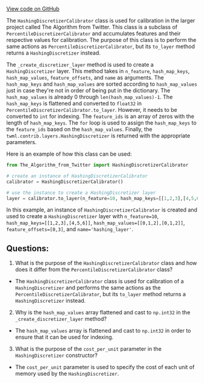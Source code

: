 [View code on GitHub](https://github.com/misbahsy/the-algorithm/twml/twml/contrib/calibrators/hashing_discretizer.py)

The `HashingDiscretizerCalibrator` class is used for calibration in the larger project called The Algorithm from Twitter. This class is a subclass of `PercentileDiscretizerCalibrator` and accumulates features and their respective values for calibration. The purpose of this class is to perform the same actions as `PercentileDiscretizerCalibrator`, but its `to_layer` method returns a `HashingDiscretizer` instead.

The `_create_discretizer_layer` method is used to create a `HashingDiscretizer` layer. This method takes in `n_feature`, `hash_map_keys`, `hash_map_values`, `feature_offsets`, and `name` as arguments. The `hash_map_keys` and `hash_map_values` are sorted according to `hash_map_values` just in case they're not in order of being put in the dictionary. The `hash_map_values` is already 0 through `len(hash_map_values)-1`. The `hash_map_keys` is flattened and converted to `float32` in `PercentileDiscretizerCalibrator.to_layer`. However, it needs to be converted to `int` for indexing. The `feature_ids` is an array of zeros with the length of `hash_map_keys`. The `for` loop is used to assign the `hash_map_keys` to the `feature_ids` based on the `hash_map_values`. Finally, the `twml.contrib.layers.HashingDiscretizer` is returned with the appropriate parameters.

Here is an example of how this class can be used:

```python
from The_Algorithm_from_Twitter import HashingDiscretizerCalibrator

# create an instance of HashingDiscretizerCalibrator
calibrator = HashingDiscretizerCalibrator()

# use the instance to create a HashingDiscretizer layer
layer = calibrator.to_layer(n_feature=10, hash_map_keys=[[1,2,3],[4,5,6]], hash_map_values=[[0,1,2],[0,1,2]], feature_offsets=[0,3], name='hashing_layer')
``` 

In this example, an instance of `HashingDiscretizerCalibrator` is created and used to create a `HashingDiscretizer` layer with `n_feature=10`, `hash_map_keys=[[1,2,3],[4,5,6]]`, `hash_map_values=[[0,1,2],[0,1,2]]`, `feature_offsets=[0,3]`, and `name='hashing_layer'`.
## Questions: 
 1. What is the purpose of the `HashingDiscretizerCalibrator` class and how does it differ from the `PercentileDiscretizerCalibrator` class?
- The `HashingDiscretizerCalibrator` class is used for calibration of a `HashingDiscretizer` and performs the same actions as the `PercentileDiscretizerCalibrator`, but its `to_layer` method returns a `HashingDiscretizer` instead.
2. Why is the `hash_map_values` array flattened and cast to `np.int32` in the `_create_discretizer_layer` method?
- The `hash_map_values` array is flattened and cast to `np.int32` in order to ensure that it can be used for indexing.
3. What is the purpose of the `cost_per_unit` parameter in the `HashingDiscretizer` constructor?
- The `cost_per_unit` parameter is used to specify the cost of each unit of memory used by the `HashingDiscretizer`.
